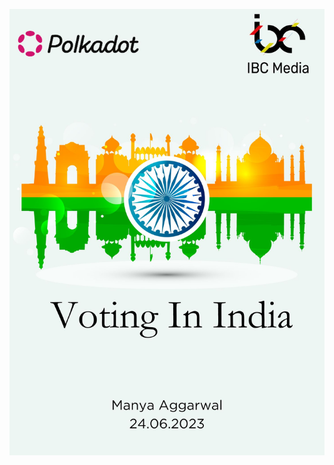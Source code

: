 ![enter image description here](https://raw.githubusercontent.com/Manya120101/CLEAR_VOTE/main/Copy%20of%20AltHack%20Delhi%20Banner%20Template.jpg)
